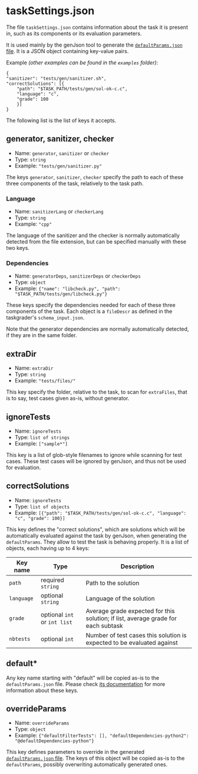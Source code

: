 # taskSettings.json

The file `taskSettings.json` contains information about the task it is present in, such as its components or its evaluation parameters.

It is used mainly by the genJson tool to generate the [`defaultParams.json` file](defaultparams.md). It is a JSON object containing key-value pairs.

Example *(other examples can be found in the `examples` folder)*:

    {
    "sanitizer": "tests/gen/sanitizer.sh",
    "correctSolutions": [{
        "path": "$TASK_PATH/tests/gen/sol-ok-c.c",
        "language": "c",
        "grade": 100
        }]
    }


The following list is the list of keys it accepts.

## generator, sanitizer, checker

* Name: `generator`, `sanitizer` or `checker`
* Type: `string`
* Example: `"tests/gen/sanitizer.py"`

The keys `generator`, `sanitizer`, `checker` specify the path to each of these three components of the task, relatively to the task path.

### Language

* Name: `sanitizerLang` or `checkerLang`
* Type: `string`
* Example: `"cpp"`

The language of the sanitizer and the checker is normally automatically detected from the file extension, but can be specified manually with these two keys.

### Dependencies

* Name: `generatorDeps`, `sanitizerDeps` or `checkerDeps`
* Type: `object`
* Example: `{"name": "libcheck.py", "path": "$TASK_PATH/tests/gen/libcheck.py"}`

These keys specify the dependencies needed for each of these three components of the task. Each object is a `fileDescr` as defined in the taskgrader's `schema_input.json`.

Note that the generator dependencies are normally automatically detected, if they are in the same folder.

## extraDir

* Name: `extraDir`
* Type: `string`
* Example: `"tests/files/"`

This key specify the folder, relative to the task, to scan for `extraFiles`, that is to say, test cases given as-is, without generator.

## ignoreTests

* Name: `ignoreTests`
* Type: `list of strings`
* Example: `["sample*"]`

This key is a list of glob-style filenames to ignore while scanning for test cases. These test cases will be ignored by genJson, and thus not be used for evaluation.

## correctSolutions

* Name: `ignoreTests`
* Type: `list of objects`
* Example: `[{"path": "$TASK_PATH/tests/gen/sol-ok-c.c", "language": "c", "grade": 100}]`

This key defines the "correct solutions", which are solutions which will be automatically evaluated against the task by genJson, when generating the `defaultParams`. They allow to test the task is behaving properly. It is a list of objects, each having up to 4 keys:

Key name | Type | Description
-------- | ---- | -----------
`path` | required `string` | Path to the solution
`language` | optional `string` | Language of the solution
`grade` | optional `int` or `int list` | Average grade expected for this solution; if list, average grade for each subtask
`nbtests` | optional `int` | Number of test cases this solution is expected to be evaluated against

## default*

Any key name starting with "default" will be copied as-is to the `defaultParams.json` file. Please check [its documentation](defaultparams.md) for more information about these keys.

## overrideParams

* Name: `overrideParams`
* Type: `object`
* Example: `{"defaultFilterTests": [], "defaultDependencies-python2": "@defaultDependencies-python"}`

This key defines parameters to override in the generated [`defaultParams.json` file](defaultparams.md). The keys of this object will be copied as-is to the `defaultParams`, possibly overwriting automatically generated ones.
